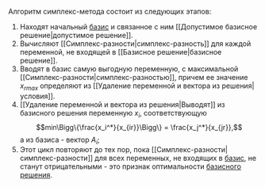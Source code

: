 Алгоритм симплекс-метода состоит из следующих этапов:
1) Находят начальный [базис](Базис) и связанное с ним [[Допустимое базисное решение|допустимое решение]].
2) Вычисляют [[Симплекс-разности|симплекс-разность]] для каждой переменной, не входящей в [[Базисное решение|базисное решение]].
3) Вводят в базис самую выгодную переменную, с максимальной [[Симплекс-разности|симплекс-разностью]], причем ее значение $x_{rmax}$ определяют из [[Удаление переменной и вектора из решения|условия]].
4) [[Удаление переменной и вектора из решения|Выводят]] из базисного решения переменную $x_i$, соответствующую  $$min\Bigg\{\frac{x_i^*}{x_{ir}}\Bigg\} = \frac{x_j^*}{x_{jr}},$$ а из базиса - вектор $A_i$;
5) Этот цикл повторяют до тех пор, пока [[Симплекс-разности|симплекс-разности]] для всех переменных, не входящих в [базис](Базис), не станут отрицательными - это признак оптимальности [базисного решения](Базисное%20решение).